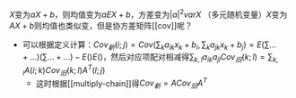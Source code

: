 $X$变为$aX+b$，则均值变为$aEX+b$，方差变为$|a|^2varX$
（多元随机变量）$X$变为$AX+b$则均值也类似变，但是协方差矩阵[[cov]]呢？
- 可以根据定义计算：$Cov_新(i;j)=Cov(\sum_k a_{ik}x_k+b_i,\sum_k a_{jk}x_k+b_j)=E(\sum...+...)(\sum...+...)-E()E()$，然后对应项配对相减得$\sum_{k,l} a_{ik}a_{jl}Cov_旧(k;l)=\sum_{k,l} A(i;k)Cov_旧(k;l) A^T(l;j)$
  - 这时根据[[multiply-chain]]得$Cov_新 = ACov_旧 A^T$